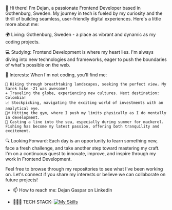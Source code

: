 
👋 Hi there! I'm Dejan, a passionate Frontend Developer based in Gothenburg, Sweden. My journey in tech is fueled by my curiosity and the thrill of building seamless, user-friendly digital experiences. Here's a little more about me:

🌍 Living: Gothenburg, Sweden - a place as vibrant and dynamic as my coding projects.

💻 Studying: Frontend Development is where my heart lies. I'm always diving into new technologies and frameworks, eager to push the boundaries of what's possible on the web.

🚀 Interests: When I'm not coding, you'll find me:

    🌄 Hiking through breathtaking landscapes, seeking the perfect view. My Sarek hike -21 was awesome!
    ✈️ Traveling the globe, experiencing new cultures. Next destination: Colombia!
    📈 Stockpicking, navigating the exciting world of investments with an analytical eye.  
    🏋️‍♂️ Hitting the gym, where I push my limits physically as I do mentally in development.
    🎣 Casting a line into the sea, especially during summer for mackerel. Fishing has become my latest passion, offering both tranquility and excitement.

🔍 Looking Forward: Each day is an opportunity to learn something new, face a fresh challenge, and take another step toward mastering my craft. I'm on a continuous quest to innovate, improve, and inspire through my work in Frontend Development.

Feel free to browse through my repositories to see what I've been working on. Let's connect if you share my interests or believe we can collaborate on future projects!

- 📫 How to reach me: Dejan Gaspar on LinkedIn

- 🧑🏻‍💻 TECH STACK: [![My Skills](https://skillicons.dev/icons?i=js,html,css,figma,github,sass,react)](https://skillicons.dev)

<!--
**Gaspardious/Gaspardious** is a ✨ _special_ ✨ repository because its `README.md` (this file) appears on your GitHub profile.

Here are some ideas to get you started:

- 🔭 I’m currently working on ...
- 🌱 I’m currently learning ...
- 👯 I’m looking to collaborate on ...
- 🤔 I’m looking for help with ...
- 💬 Ask me about ...
- 📫 How to reach me: ...
- 😄 Pronouns: ...
- ⚡ Fun fact: ...
-->
